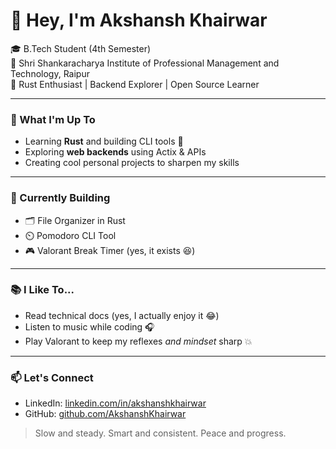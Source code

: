 # 👋 Hey, I'm Akshansh Khairwar

🎓 B.Tech Student (4th Semester)  
🏫 Shri Shankaracharya Institute of Professional Management and Technology, Raipur  
🦀 Rust Enthusiast | Backend Explorer | Open Source Learner  

---

### 🚀 What I'm Up To
- Learning **Rust** and building CLI tools 🧠
- Exploring **web backends** using Actix & APIs
- Creating cool personal projects to sharpen my skills

---

### 💼 Currently Building
- 🗂️ File Organizer in Rust
- ⏲️ Pomodoro CLI Tool
- 🎮 Valorant Break Timer (yes, it exists 😆)

---

### 📚 I Like To...
- Read technical docs (yes, I actually enjoy it 😂)
- Listen to music while coding 🎧
- Play Valorant to keep my reflexes *and mindset* sharp 💥

---

### 📫 Let's Connect
- LinkedIn: [linkedin.com/in/akshanshkhairwar](https://www.linkedin.com/in/akshanshkhairwar)
- GitHub: [github.com/AkshanshKhairwar](https://github.com/AkshanshKhairwar)

> Slow and steady. Smart and consistent. Peace and progress.
